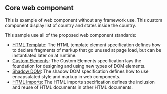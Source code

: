 ## Core web component
This is example of web component without any framework use.
This custom component display list of country and states inside the country.

This sample use all of the proposed web component standards:
- [HTML Template](https://html.spec.whatwg.org/multipage/scripting.html#the-template-element/): The HTML template element specification defines how to declare fragments of markup that go unused at page load, but can be instantiated later on at runtime.
- [Custom Elements](https://w3c.github.io/webcomponents/spec/custom/): The Custom Elements specification lays the foundation for designing and using new types of DOM elements.
- [Shadow DOM](https://w3c.github.io/webcomponents/spec/shadow/): The shadow DOM specification defines how to use encapsulated style and markup in web components.
- [HTML Imports](https://w3c.github.io/webcomponents/spec/imports/): The HTML imports specification defines the inclusion and reuse of HTML documents in other HTML documents.
